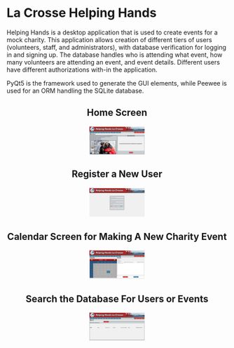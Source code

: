 # La Crosse Helping Hands

Helping Hands is a desktop application that is used to create events for a mock charity. This application allows creation of different tiers of users (volunteers, staff, and
administrators), with database verification for logging in and signing up. The database handles who is attending what event, how many volunteers are attending an event, and
event details. Different users have different authorizations with-in the application.

PyQt5 is the framework used to generate the GUI elements, while Peewee is used for an ORM handling the SQLite database. 

<div>
  <h2 align="center">Home Screen</h2>
  <p align="center">
    <img src="https://github.com/BradenBusch/LaCrosseHelpingHands/blob/master/pictures/hhWelcome.PNG" width="25%" height="25%" />
  </p>
</div>
<div>
  <h2 align="center">Register a New User</h2>
  <p align="center">
    <img src="https://github.com/BradenBusch/LaCrosseHelpingHands/blob/master/pictures/hhNewUser.PNG" width="25%" height="25%" />
  </p>
</div>
<div>
  <h2 align="center">Calendar Screen for Making A New Charity Event</h2>
  <p align="center">
    <img src="https://github.com/BradenBusch/LaCrosseHelpingHands/blob/master/pictures/hhCalendar.PNG" width="25%" height="25%"  />
  </p>
</div>
<div>
  <h2 align="center">Search the Database For Users or Events</h2>
  <p align="center">
    <img src="https://github.com/BradenBusch/LaCrosseHelpingHands/blob/master/pictures/hhSearch.PNG" width="25%" height="25%"  />
  </p>
</div>
